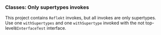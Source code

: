 ### Classes: Only supertypes invokes

This project contains `Reflekt` invokes, but all invokes are only supertypes. 
Use one `withSupertypes` and one `withSupertype` invoked with the not top-level`BInterfaceTest` interface.
